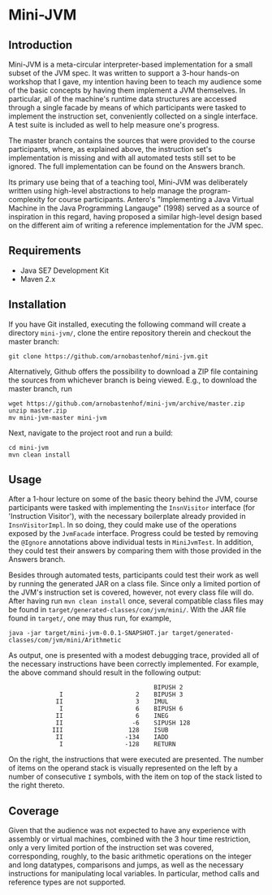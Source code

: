 Mini-JVM
========

Introduction
------------
Mini-JVM is a meta-circular interpreter-based implementation for a small subset
of the JVM spec. It was written to support a 3-hour hands-on workshop that I
gave, my intention having been to teach my audience some of the basic concepts
by having them implement a JVM themselves. In particular, all of the machine's
runtime data structures are accessed through a single facade by means of which
participants were tasked to implement the instruction set, conveniently
collected on a single interface. A test suite is included as well to help
measure one's progress.

The master branch contains the sources that were provided to the course
participants, where, as explained above, the instruction set's implementation
is missing and with all automated tests still set to be ignored. The full
implementation can be found on the Answers branch.

Its primary use being that of a teaching tool, Mini-JVM was deliberately written
using high-level abstractions to help manage the program-complexity for course
participants. Antero's "Implementing a Java Virtual Machine in the Java
Programming Langauge" (1998) served as a source of inspiration in this regard,
having proposed a similar high-level design based on the different aim of
writing a reference implementation for the JVM spec.

Requirements
------------
* Java SE7 Development Kit
* Maven 2.x

Installation
------------
If you have Git installed, executing the following command will create a
directory `mini-jvm/`, clone the entire repository therein and checkout the
master branch:
```
git clone https://github.com/arnobastenhof/mini-jvm.git
``` 
Alternatively, Github offers the possibility to download a ZIP file containing
the sources from whichever branch is being viewed. E.g., to download the
master branch, run
```
wget https://github.com/arnobastenhof/mini-jvm/archive/master.zip
unzip master.zip
mv mini-jvm-master mini-jvm
```
Next, navigate to the project root and run a build:
```
cd mini-jvm
mvn clean install
```

Usage
-----
After a 1-hour lecture on some of the basic theory behind the JVM, course
participants were tasked with implementing the `InsnVisitor` interface (for
'Instruction Visitor'), with the necessary boilerplate already provided in
`InsnVisitorImpl`. In so doing, they could make use of the operations exposed
by the `JvmFacade` interface. Progress could be tested by removing the
`@Ignore` annotations above individual tests in `MiniJvmTest`. In addition, they
could test their answers by comparing them with those provided in the Answers
branch.

Besides through automated tests, participants could test their work as well by
running the generated JAR on a class file. Since only a limited portion of the
JVM's instruction set is covered, however, not every class file will do. After
having run `mvn clean install` once, several compatible class files may be found
in `target/generated-classes/com/jvm/mini/`. With the JAR file found in
`target/`, one may thus run, for example,
```
java -jar target/mini-jvm-0.0.1-SNAPSHOT.jar target/generated-classes/com/jvm/mini/Arithmetic
```
As output, one is presented with a modest debugging trace, provided all of the
necessary instructions have been correctly implemented. For example, the above
command should result in the following output:
```
                                        BIPUSH 2
              I                    2    BIPUSH 3
             II                    3    IMUL 
              I                    6    BIPUSH 6
             II                    6    INEG 
             II                   -6    SIPUSH 128
            III                  128    ISUB 
             II                 -134    IADD 
              I                 -128    RETURN
```
On the right, the instructions that were executed are presented. The number of
items on the operand stack is visually represented on the left by a number
of consecutive `I` symbols, with the item on top of the stack listed to the
right thereto.

Coverage
--------
Given that the audience was not expected to have any experience with assembly
or virtual machines, combined with the 3 hour time restriction, only a very
limited portion of the instruction set was covered, corresponding, roughly, to
the basic arithmetic operations on the integer and long datatypes, comparisons
and jumps, as well as the necessary instructions for manipulating local
variables. In particular, method calls and reference types are not supported.
